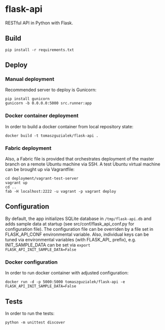 # flask-api
RESTful API in Python with Flask.

## Build
```
pip install -r requirements.txt
```

## Deploy

### Manual deployment
Recommended server to deploy is Gunicorn:
```
pip install gunicorn
gunicorn -b 0.0.0.0:5000 src.runner:app
```

### Docker container deployment
In order to build a docker container from local repository state:
```
docker build -t tomaszguzialek/flask-api .
```

### Fabric deployment
Also, a Fabric file is provided that orchestrates deployment of the master branch on a remote Ubuntu machine via SSH. A test Ubuntu virtual machine can be brought up via Vagrantfile:
```
cd deployment/vagrant-test-server
vagrant up
cd ..
fab -H localhost:2222 -u vagrant -p vagrant deploy
```

## Configuration
By default, the app initializes SQLite database in ```/tmp/flask-api.db``` and adds sample data at startup (see src/conf/flask_api_conf.py for configuration file). The configuration file can be overriden by a file set in FLASK_API_CONF environmental variable. Also, individual keys can be tuned via environmental variables (with FLASK_API_ prefix), e.g. INIT_SAMPLE_DATA can be set via ```export FLASK_API_INIT_SAMPLE_DATA=False```

### Docker configuration
In order to run docker container with adjusted configuration:
```
docker run -d -p 5000:5000 tomaszguzialek/flask-api -e FLASK_API_INIT_SAMPLE_DATA=False
```

## Tests
In order to run the tests:
```
python -m unittest discover
```
